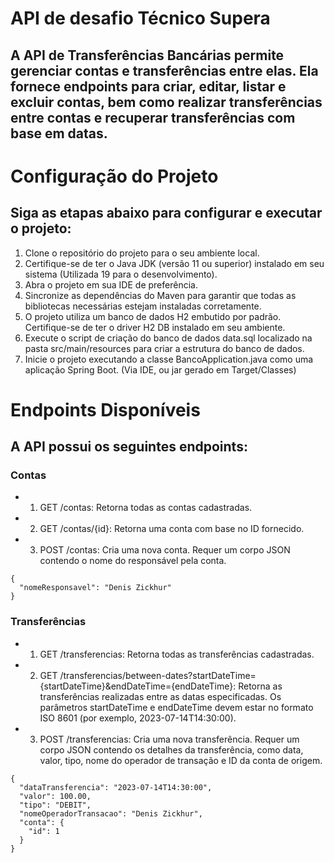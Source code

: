 # API de desafio Técnico Supera
## A API de Transferências Bancárias permite gerenciar contas e transferências entre elas. Ela fornece endpoints para criar, editar, listar e excluir contas, bem como realizar transferências entre contas e recuperar transferências com base em datas.

# Configuração do Projeto
## Siga as etapas abaixo para configurar e executar o projeto:

1. Clone o repositório do projeto para o seu ambiente local.
2. Certifique-se de ter o Java JDK (versão 11 ou superior) instalado em seu sistema (Utilizada 19 para o desenvolvimento).
3. Abra o projeto em sua IDE de preferência.
4. Sincronize as dependências do Maven para garantir que todas as bibliotecas necessárias estejam instaladas corretamente.
5. O projeto utiliza um banco de dados H2 embutido por padrão. Certifique-se de ter o driver H2 DB instalado em seu ambiente.
6. Execute o script de criação do banco de dados data.sql localizado na pasta src/main/resources para criar a estrutura do banco de dados.
7. Inicie o projeto executando a classe BancoApplication.java como uma aplicação Spring Boot. (Via IDE, ou jar gerado em Target/Classes)

# Endpoints Disponíveis
## A API possui os seguintes endpoints:

### Contas
- 1. GET /contas: Retorna todas as contas cadastradas.

- 2. GET /contas/{id}: Retorna uma conta com base no ID fornecido.

- 3. POST /contas: Cria uma nova conta. Requer um corpo JSON contendo o nome do responsável pela conta.

```
{
  "nomeResponsavel": "Denis Zickhur"
}
```


###  Transferências
- 1. GET /transferencias: Retorna todas as transferências cadastradas.

- 2. GET /transferencias/between-dates?startDateTime={startDateTime}&endDateTime={endDateTime}: Retorna as transferências realizadas entre as datas especificadas. Os parâmetros startDateTime e endDateTime devem estar no formato ISO 8601 (por exemplo, 2023-07-14T14:30:00).

- 3. POST /transferencias: Cria uma nova transferência. Requer um corpo JSON contendo os detalhes da transferência, como data, valor, tipo, nome do operador de transação e ID da conta de origem.

```
{
  "dataTransferencia": "2023-07-14T14:30:00",
  "valor": 100.00,
  "tipo": "DEBIT",
  "nomeOperadorTransacao": "Denis Zickhur",
  "conta": {
    "id": 1
  }
}
```